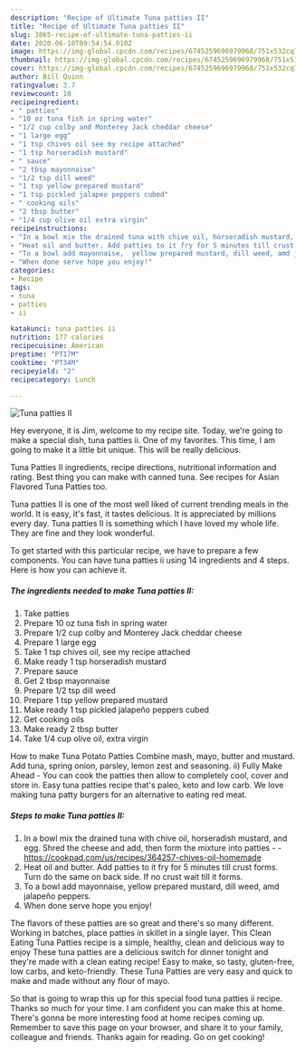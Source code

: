 ```yaml
---
description: "Recipe of Ultimate Tuna patties II"
title: "Recipe of Ultimate Tuna patties II"
slug: 3865-recipe-of-ultimate-tuna-patties-ii
date: 2020-06-10T09:54:54.010Z
image: https://img-global.cpcdn.com/recipes/6745259696979968/751x532cq70/tuna-patties-ii-recipe-main-photo.jpg
thumbnail: https://img-global.cpcdn.com/recipes/6745259696979968/751x532cq70/tuna-patties-ii-recipe-main-photo.jpg
cover: https://img-global.cpcdn.com/recipes/6745259696979968/751x532cq70/tuna-patties-ii-recipe-main-photo.jpg
author: Bill Quinn
ratingvalue: 3.7
reviewcount: 10
recipeingredient:
- " patties"
- "10 oz tuna fish in spring water"
- "1/2 cup colby and Monterey Jack cheddar cheese"
- "1 large egg"
- "1 tsp chives oil see my recipe attached"
- "1 tsp horseradish mustard"
- " sauce"
- "2 tbsp mayonnaise"
- "1/2 tsp dill weed"
- "1 tsp yellow prepared mustard"
- "1 tsp pickled jalapeo peppers cubed"
- " cooking oils"
- "2 tbsp butter"
- "1/4 cup olive oil extra virgin"
recipeinstructions:
- "In a bowl mix the drained tuna with chive oil, horseradish mustard, and egg. Shred the cheese and add, then form the mixture into patties  https://cookpad.com/us/recipes/364257-chives-oil-homemade"
- "Heat oil and butter. Add patties to it fry for 5 minutes till crust forms. Turn do the same on back side. If no crust wait till it forms."
- "To a bowl add mayonnaise,  yellow prepared mustard, dill weed, amd jalapeño peppers."
- "When done serve hope you enjoy!"
categories:
- Recipe
tags:
- tuna
- patties
- ii

katakunci: tuna patties ii 
nutrition: 177 calories
recipecuisine: American
preptime: "PT17M"
cooktime: "PT34M"
recipeyield: "2"
recipecategory: Lunch

---
```



![Tuna patties II](https://img-global.cpcdn.com/recipes/6745259696979968/751x532cq70/tuna-patties-ii-recipe-main-photo.jpg)

Hey everyone, it is Jim, welcome to my recipe site. Today, we're going to make a special dish, tuna patties ii. One of my favorites. This time, I am going to make it a little bit unique. This will be really delicious.

Tuna Patties II ingredients, recipe directions, nutritional information and rating. Best thing you can make with canned tuna. See recipes for Asian Flavored Tuna Patties too.

Tuna patties II is one of the most well liked of current trending meals in the world. It is easy, it's fast, it tastes delicious. It is appreciated by millions every day. Tuna patties II is something which I have loved my whole life. They are fine and they look wonderful.


To get started with this particular recipe, we have to prepare a few components. You can have tuna patties ii using 14 ingredients and 4 steps. Here is how you can achieve it.

<!--inarticleads1-->

##### The ingredients needed to make Tuna patties II:

1. Take  patties
1. Prepare 10 oz tuna fish in spring water
1. Prepare 1/2 cup colby and Monterey Jack cheddar cheese
1. Prepare 1 large egg
1. Take 1 tsp chives oil, see my recipe attached
1. Make ready 1 tsp horseradish mustard
1. Prepare  sauce
1. Get 2 tbsp mayonnaise
1. Prepare 1/2 tsp dill weed
1. Prepare 1 tsp yellow prepared mustard
1. Make ready 1 tsp pickled jalapeño peppers cubed
1. Get  cooking oils
1. Make ready 2 tbsp butter
1. Take 1/4 cup olive oil, extra virgin


How to make Tuna Potato Patties Combine mash, mayo, butter and mustard. Add tuna, spring onion, parsley, lemon zest and seasoning. ii) Fully Make Ahead - You can cook the patties then allow to completely cool, cover and store in. Easy tuna patties recipe that&#39;s paleo, keto and low carb. We love making tuna patty burgers for an alternative to eating red meat. 

<!--inarticleads2-->

##### Steps to make Tuna patties II:

1. In a bowl mix the drained tuna with chive oil, horseradish mustard, and egg. Shred the cheese and add, then form the mixture into patties -  - https://cookpad.com/us/recipes/364257-chives-oil-homemade
1. Heat oil and butter. Add patties to it fry for 5 minutes till crust forms. Turn do the same on back side. If no crust wait till it forms.
1. To a bowl add mayonnaise,  yellow prepared mustard, dill weed, amd jalapeño peppers.
1. When done serve hope you enjoy!


The flavors of these patties are so great and there&#39;s so many different. Working in batches, place patties in skillet in a single layer. This Clean Eating Tuna Patties recipe is a simple, healthy, clean and delicious way to enjoy These tuna patties are a delicious switch for dinner tonight and they&#39;re made with a clean eating recipe! Easy to make, so tasty, gluten-free, low carbs, and keto-friendly. These Tuna Patties are very easy and quick to make and made without any flour of mayo. 

So that is going to wrap this up for this special food tuna patties ii recipe. Thanks so much for your time. I am confident you can make this at home. There's gonna be more interesting food at home recipes coming up. Remember to save this page on your browser, and share it to your family, colleague and friends. Thanks again for reading. Go on get cooking!
